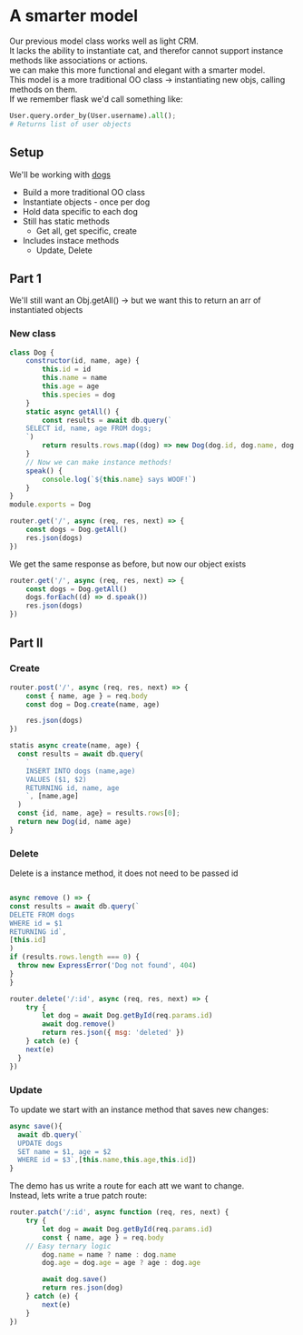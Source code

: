 # A smarter model

Our previous model class works well as light CRM.  
It lacks the ability to instantiate cat, and therefor cannot support instance methods like associations or actions.  
we can make this more functional and elegant with a smarter model.  
This model is a more traditional OO class -> instantiating new objs, calling methods on them.  
If we remember flask we'd call something like:

```py
User.query.order_by(User.username).all();
# Returns list of user objects
```

## Setup

We'll be working with [dogs](../demo/models/dog.js)

- Build a more traditional OO class
- Instantiate objects - once per dog
- Hold data specific to each dog
- Still has static methods
  - Get all, get specific, create
- Includes instace methods
  - Update, Delete

## Part 1

We'll still want an Obj.getAll() -> but we want this to return an arr of instantiated objects
### New class
```js
class Dog {
	constructor(id, name, age) {
		this.id = id
		this.name = name
		this.age = age
		this.species = dog
	}
	static async getAll() {
		const results = await db.query(`
    SELECT id, name, age FROM dogs;
    `)
		return results.rows.map((dog) => new Dog(dog.id, dog.name, dog.age))
	}
	// Now we can make instance methods!
	speak() {
		console.log(`${this.name} says WOOF!`)
	}
}
module.exports = Dog
```

```js
router.get('/', async (req, res, next) => {
	const dogs = Dog.getAll()
	res.json(dogs)
})
```

We get the same response as before, but now our object exists

```js
router.get('/', async (req, res, next) => {
	const dogs = Dog.getAll()
	dogs.forEach((d) => d.speak())
	res.json(dogs)
})
```

## Part II

### Create

```js
router.post('/', async (req, res, next) => {
	const { name, age } = req.body
	const dog = Dog.create(name, age)

	res.json(dogs)
})
```

```js
statis async create(name, age) {
  const results = await db.query(
    `
    INSERT INTO dogs (name,age)
    VALUES ($1, $2)
    RETURNING id, name, age
    `, [name,age]
  )
  const {id, name, age} = results.rows[0];
  return new Dog(id, name age)
}
```
### Delete

Delete is a instance method, it does not need to be passed id

```js

async remove () => {
const results = await db.query(`
DELETE FROM dogs
WHERE id = $1
RETURNING id`,
[this.id]
)
if (results.rows.length === 0) {
  throw new ExpressError('Dog not found', 404)
}
}
```

```js
router.delete('/:id', async (req, res, next) => {
	try {
		let dog = await Dog.getById(req.params.id)
		await dog.remove()
		return res.json({ msg: 'deleted' })
	} catch (e) {
    next(e)
  }
})
```
### Update
To update we start with an instance method that saves new changes:
```js
async save(){
  await db.query(`
  UPDATE dogs
  SET name = $1, age = $2 
  WHERE id = $3`,[this.name,this.age,this.id])
}
```
The demo has us write a route for each att we want to change.  
Instead, lets write a true patch route:
```js
router.patch('/:id', async function (req, res, next) {
	try {
		let dog = await Dog.getById(req.params.id)
		const { name, age } = req.body
    // Easy ternary logic
		dog.name = name ? name : dog.name
		dog.age = dog.age = age ? age : dog.age

		await dog.save()
		return res.json(dog)
	} catch (e) {
		next(e)
	}
})
```

